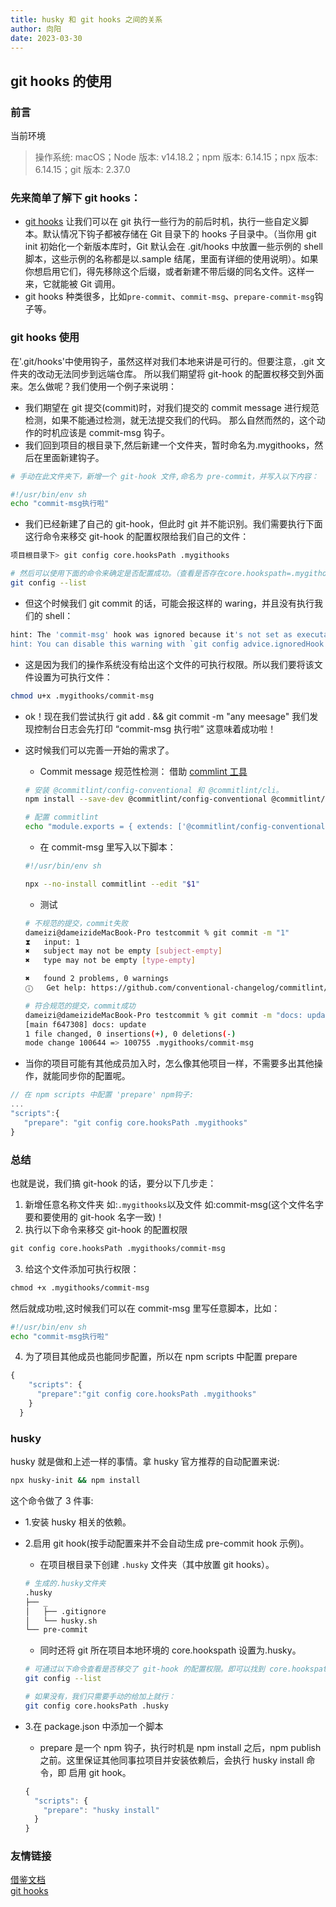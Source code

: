 ```yaml
---
title: husky 和 git hooks 之间的关系
author: 向阳
date: 2023-03-30
---
```


## git hooks 的使用

### 前言

当前环境

> 操作系统: macOS；Node 版本: v14.18.2；npm 版本: 6.14.15；npx 版本: 6.14.15；git 版本: 2.37.0

### 先来简单了解下 git hooks：

- [git hooks](https://git-scm.com/book/zh/v2/%E8%87%AA%E5%AE%9A%E4%B9%89-Git-Git-%E9%92%A9%E5%AD%90) 让我们可以在 git 执行一些行为的前后时机，执行一些自定义脚本。默认情况下钩子都被存储在 Git 目录下的 hooks 子目录中。（当你用 git init 初始化一个新版本库时，Git 默认会在 .git/hooks 中放置一些示例的 shell 脚本，这些示例的名称都是以.sample 结尾，里面有详细的使用说明）。如果你想启用它们，得先移除这个后缀，或者新建不带后缀的同名文件。这样一来，它就能被 Git 调用。
- git hooks 种类很多，比如`pre-commit`、`commit-msg`、`prepare-commit-msg`钩子等。

### git hooks 使用

在'.git/hooks'中使用钩子，虽然这样对我们本地来讲是可行的。但要注意，.git 文件夹的改动无法同步到远端仓库。 所以我们期望将 git-hook 的配置权移交到外面来。怎么做呢？我们使用一个例子来说明：

- 我们期望在 git 提交(commit)时，对我们提交的 commit message 进行规范检测，如果不能通过检测，就无法提交我们的代码。 那么自然而然的，这个动作的时机应该是 commit-msg 钩子。
- 我们回到项目的根目录下,然后新建一个文件夹，暂时命名为.mygithooks，然后在里面新建钩子。

```bash
# 手动在此文件夹下，新增一个 git-hook 文件,命名为 pre-commit，并写入以下内容：

#!/usr/bin/env sh
echo "commit-msg执行啦"
```

- 我们已经新建了自己的 git-hook，但此时 git 并不能识别。我们需要执行下面这行命令来移交 git-hook 的配置权限给我们自己的文件：

```bash
项目根目录下> git config core.hooksPath .mygithooks

# 然后可以使用下面的命令来确定是否配置成功。（查看是否存在core.hookspath=.mygithooks）
git config --list
```

- 但这个时候我们 git commit 的话，可能会报这样的 waring，并且没有执行我们的 shell：

```bash
hint: The 'commit-msg' hook was ignored because it's not set as executable.
hint: You can disable this warning with `git config advice.ignoredHook false`
```

- 这是因为我们的操作系统没有给出这个文件的可执行权限。所以我们要将该文件设置为可执行文件：

```bash
chmod u+x .mygithooks/commit-msg
```

- ok！现在我们尝试执行 git add . && git commit -m "any meesage" 我们发现控制台日志会先打印 “commit-msg 执行啦” 这意味着成功啦！

- 这时候我们可以完善一开始的需求了。

  - Commit message 规范性检测： 借助 [commlint 工具](https://commitlint.js.org/#/guides-local-setup)

  ```bash
  # 安装 @commitlint/config-conventional 和 @commitlint/cli。
  npm install --save-dev @commitlint/config-conventional @commitlint/cli

  # 配置 commitlint
  echo "module.exports = { extends: ['@commitlint/config-conventional'] };" > commitlint.config.js
  ```

  - 在 commit-msg 里写入以下脚本：

  ```bash
  #!/usr/bin/env sh

  npx --no-install commitlint --edit "$1"
  ```

  - 测试

  ```bash
  # 不规范的提交，commit失败
  dameizi@dameizideMacBook-Pro testcommit % git commit -m "1"
  ⧗   input: 1
  ✖   subject may not be empty [subject-empty]
  ✖   type may not be empty [type-empty]

  ✖   found 2 problems, 0 warnings
  ⓘ   Get help: https://github.com/conventional-changelog/commitlint/#what-is-commitlint

  # 符合规范的提交，commit成功
  dameizi@dameizideMacBook-Pro testcommit % git commit -m "docs: update"
  [main f647308] docs: update
  1 file changed, 0 insertions(+), 0 deletions(-)
  mode change 100644 => 100755 .mygithooks/commit-msg
  ```

- 当你的项目可能有其他成员加入时，怎么像其他项目一样，不需要多出其他操作，就能同步你的配置呢。

```js
// 在 npm scripts 中配置 'prepare' npm钩子:
...
"scripts":{
   "prepare": "git config core.hooksPath .mygithooks"
}
```

### 总结

也就是说，我们搞 git-hook 的话，要分以下几步走：

1. 新增任意名称文件夹 如:`.mygithooks`以及文件 如:commit-msg(这个文件名字要和要使用的 git-hook 名字一致)！
2. 执行以下命令来移交 git-hook 的配置权限

```bash
git config core.hooksPath .mygithooks/commit-msg
```

3. 给这个文件添加可执行权限：

```bash
chmod +x .mygithooks/commit-msg
```

然后就成功啦,这时候我们可以在 commit-msg 里写任意脚本，比如：

```bash
#!/usr/bin/env sh
echo "commit-msg执行啦"
```

4. 为了项目其他成员也能同步配置，所以在 npm scripts 中配置 prepare

```js
{
    "scripts": {
      "prepare":"git config core.hooksPath .mygithooks"
    }
  }
```

### husky

husky 就是做和上述一样的事情。拿 husky 官方推荐的自动配置来说:

```bash
npx husky-init && npm install
```

这个命令做了 3 件事:

- 1.安装 husky 相关的依赖。
- 2.启用 git hook(按手动配置来并不会自动生成 pre-commit hook 示例)。

  - 在项目根目录下创建 `.husky` 文件夹（其中放置 git hooks）。

  ```bash
  # 生成的.husky文件夹
  .husky
  ├── _
  │   ├── .gitignore
  │   └── husky.sh
  └── pre-commit
  ```

  - 同时还将 git 所在项目本地环境的 core.hookspath 设置为.husky。

  ```bash
  # 可通过以下命令查看是否移交了 git-hook 的配置权限。即可以找到 core.hookspath=.husky
  git config --list

  # 如果没有，我们只需要手动的给加上就行：
  git config core.hooksPath .husky
  ```

- 3.在 package.json 中添加一个脚本

  - prepare 是一个 npm 钩子，执行时机是 npm install 之后，npm publish 之前。这里保证其他同事拉项目并安装依赖后，会执行 husky install 命令，即 启用 git hook。

  ```js
  {
    "scripts": {
      "prepare": "husky install"
    }
  }
  ```

### 友情链接

[借鉴文档](https://juejin.cn/post/7025880096791592968)<br>
[git hooks](https://git-scm.com/book/zh/v2/%E8%87%AA%E5%AE%9A%E4%B9%89-Git-Git-%E9%92%A9%E5%AD%90)
